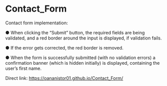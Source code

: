 # Contact_Form

Contact form implementation:

● When clicking the “Submit” button, the required fields are being validated, and a
red border around the input is displayed, if validation fails.

● If the error gets corrected, the red border is removed.

● When the form is successfully submitted (with no validation errors) a
confirmation banner (which is hidden initially) is displayed, containing the user’s first name.

Direct link: https://oananistor01.github.io/Contact_Form/

